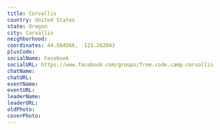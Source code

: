 ```yaml
---
title: Corvallis
country: United States
state: Oregon
city: Corvallis
neighborhood: 
coordinates: 44.564566, -123.262043
plusCode:
socialName: Facebook
socialURL: https://www.facebook.com/groups/free.code.camp.corvallis
chatName:
chatURL:
eventName:
eventURL:
leaderName:
leaderURL:
oldPhoto: 
coverPhoto:
---
```

